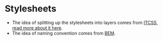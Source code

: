 # Stylesheets

  - The idea of splitting up the stylesheets into layers comes from [ITCSS, read more about it here](http://gaboratorium.xyz/2016/08/04/itcss-inverted-triangle-css/).
  - The idea of naming convention comes from [BEM](https://en.bem.info/methodology/).
